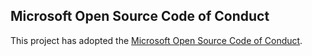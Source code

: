 ## Microsoft Open Source Code of Conduct
This project has adopted the [Microsoft Open Source Code of Conduct](https://opensource.microsoft.com/codeofconduct/).
